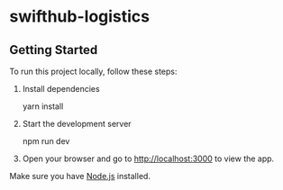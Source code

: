 # swifthub-logistics

## Getting Started

To run this project locally, follow these steps:

1. Install dependencies

   yarn install

2. Start the development server

   npm run dev

3. Open your browser and go to [http://localhost:3000](http://localhost:3000) to view the app.

Make sure you have [Node.js](https://nodejs.org/) installed.
